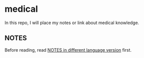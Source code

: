 # medical
In this repo, I will place my notes or link about medical knowledge.

## NOTES
Before reading, read [NOTES in different language version](https://github.com/40843245/medical/blob/main/language_version.md) first.
